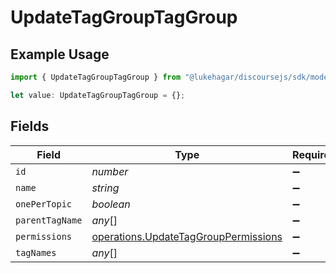 # UpdateTagGroupTagGroup

## Example Usage

```typescript
import { UpdateTagGroupTagGroup } from "@lukehagar/discoursejs/sdk/models/operations";

let value: UpdateTagGroupTagGroup = {};
```

## Fields

| Field                                                                                               | Type                                                                                                | Required                                                                                            | Description                                                                                         |
| --------------------------------------------------------------------------------------------------- | --------------------------------------------------------------------------------------------------- | --------------------------------------------------------------------------------------------------- | --------------------------------------------------------------------------------------------------- |
| `id`                                                                                                | *number*                                                                                            | :heavy_minus_sign:                                                                                  | N/A                                                                                                 |
| `name`                                                                                              | *string*                                                                                            | :heavy_minus_sign:                                                                                  | N/A                                                                                                 |
| `onePerTopic`                                                                                       | *boolean*                                                                                           | :heavy_minus_sign:                                                                                  | N/A                                                                                                 |
| `parentTagName`                                                                                     | *any*[]                                                                                             | :heavy_minus_sign:                                                                                  | N/A                                                                                                 |
| `permissions`                                                                                       | [operations.UpdateTagGroupPermissions](../../../sdk/models/operations/updatetaggrouppermissions.md) | :heavy_minus_sign:                                                                                  | N/A                                                                                                 |
| `tagNames`                                                                                          | *any*[]                                                                                             | :heavy_minus_sign:                                                                                  | N/A                                                                                                 |